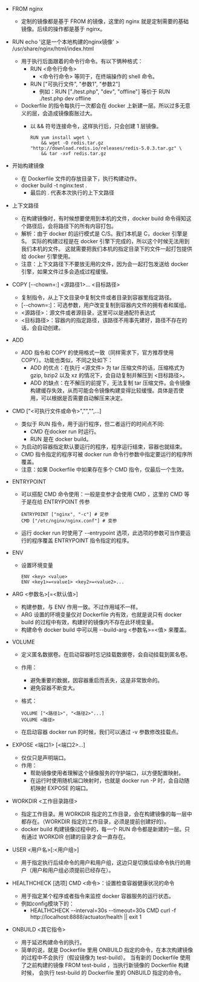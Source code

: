 - FROM nginx
    - 定制的镜像都是基于 FROM 的镜像，这里的 nginx 就是定制需要的基础镜像。后续的操作都是基于 nginx。
    
- RUN echo '这是一个本地构建的nginx镜像' > /usr/share/nginx/html/index.html
    - 用于执行后面跟着的命令行命令。有以下俩种格式：
        - RUN <命令行命令>
            - <命令行命令> 等同于，在终端操作的 shell 命令。
        - RUN ["可执行文件", "参数1", "参数2"]
            - 例如：RUN ["./test.php", "dev", "offline"] 等价于 RUN ./test.php dev offline
    - Dockerfile 的指令每执行一次都会在 docker 上新建一层。所以过多无意义的层，会造成镜像膨胀过大。
        - 以 && 符号连接命令，这样执行后，只会创建 1 层镜像。
        
              RUN yum install wget \
                  && wget -O redis.tar.gz "http://download.redis.io/releases/redis-5.0.3.tar.gz" \
                  && tar -xvf redis.tar.gz  
                  
- 开始构建镜像
    - 在 Dockerfile 文件的存放目录下，执行构建动作。
    - docker build -t nginx:test .
        - 最后的 . 代表本次执行的上下文路径
        
- 上下文路径
    - 在构建镜像时，有时候想要使用到本机的文件，docker build 命令得知这个路径后，会将路径下的所有内容打包。
    - 解析：由于 docker 的运行模式是 C/S。我们本机是 C，docker 引擎是 S。
        实际的构建过程是在 docker 引擎下完成的，所以这个时候无法用到我们本机的文件。
        这就需要把我们本机的指定目录下的文件一起打包提供给 docker 引擎使用。
    - 注意：上下文路径下不要放无用的文件，因为会一起打包发送给 docker 引擎，如果文件过多会造成过程缓慢。

- COPY [--chown=<user>:<group>] <源路径1>...  <目标路径>
    - 复制指令，从上下文目录中复制文件或者目录到容器里指定路径。
    - [--chown=<user>:<group>]：可选参数，用户改变复制到容器内文件的拥有者和属组。
    - <源路径>：源文件或者源目录，这里可以是通配符表达式
    - <目标路径>：容器内的指定路径，该路径不用事先建好，路径不存在的话，会自动创建。
    
- ADD
    - ADD 指令和 COPY 的使用格式一致（同样需求下，官方推荐使用 COPY）。功能也类似，不同之处如下：
        - ADD 的优点：在执行 <源文件> 为 tar 压缩文件的话，压缩格式为 gzip, bzip2 以及 xz 的情况下，会自动复制并解压到 <目标路径>。
        - ADD 的缺点：在不解压的前提下，无法复制 tar 压缩文件。会令镜像构建缓存失效，从而可能会令镜像构建变得比较缓慢。具体是否使用，可以根据是否需要自动解压来决定。
        
- CMD ["<可执行文件或命令>","<param1>","<param2>",...] 
    - 类似于 RUN 指令，用于运行程序，但二者运行的时间点不同:
        - CMD 在docker run 时运行。
        - RUN 是在 docker build。
    - 为启动的容器指定默认要运行的程序，程序运行结束，容器也就结束。
    - CMD 指令指定的程序可被 docker run 命令行参数中指定要运行的程序所覆盖。
    - 注意：如果 Dockerfile 中如果存在多个 CMD 指令，仅最后一个生效。
    
- ENTRYPOINT
    - 可以搭配 CMD 命令使用：一般是变参才会使用 CMD ，这里的 CMD 等于是在给 ENTRYPOINT 传参
            
          ENTRYPOINT ["nginx", "-c"] # 定参
          CMD ["/etc/nginx/nginx.conf"] # 变参 
    - 运行 docker run 时使用了 --entrypoint 选项，此选项的参数可当作要运行的程序覆盖 ENTRYPOINT 指令指定的程序。

- ENV
    - 设置环境变量
          
          ENV <key> <value>
          ENV <key1>=<value1> <key2>=<value2>...

- ARG <参数名>[=<默认值>]
    - 构建参数，与 ENV 作用一致。不过作用域不一样。
    - ARG 设置的环境变量仅对 Dockerfile 内有效，也就是说只有 docker build 的过程中有效，构建好的镜像内不存在此环境变量。
    - 构建命令 docker build 中可以用 --build-arg <参数名>=<值> 来覆盖。
    
- VOLUME
    - 定义匿名数据卷。在启动容器时忘记挂载数据卷，会自动挂载到匿名卷。
    - 作用：
        - 避免重要的数据，因容器重启而丢失，这是非常致命的。
        - 避免容器不断变大。
    - 格式：
    
          VOLUME ["<路径1>", "<路径2>"...]
          VOLUME <路径>
    - 在启动容器 docker run 的时候，我们可以通过 -v 参数修改挂载点。
    
- EXPOSE <端口1> [<端口2>...]
    - 仅仅只是声明端口。
    - 作用：
        - 帮助镜像使用者理解这个镜像服务的守护端口，以方便配置映射。
        - 在运行时使用随机端口映射时，也就是 docker run -P 时，会自动随机映射 EXPOSE 的端口。
        
- WORKDIR <工作目录路径>
    - 指定工作目录。用 WORKDIR 指定的工作目录，会在构建镜像的每一层中都存在。（WORKDIR 指定的工作目录，必须是提前创建好的）。
    - docker build 构建镜像过程中的，每一个 RUN 命令都是新建的一层。只有通过 WORKDIR 创建的目录才会一直存在。
    
- USER <用户名>[:<用户组>]
    - 用于指定执行后续命令的用户和用户组，这边只是切换后续命令执行的用户（用户和用户组必须提前已经存在）。
    
- HEALTHCHECK [选项] CMD <命令>：设置检查容器健康状况的命令
    - 用于指定某个程序或者指令来监控 docker 容器服务的运行状态。
    - 例如config模块下的：
        - HEALTHCHECK --interval=30s --timeout=30s CMD curl -f http://localhost:8888/actuator/health || exit 1
        
- ONBUILD <其它指令>
    - 用于延迟构建命令的执行。
    - 简单的说，就是 Dockerfile 里用 ONBUILD 指定的命令，在本次构建镜像的过程中不会执行（假设镜像为 test-build）。
        当有新的 Dockerfile 使用了之前构建的镜像 FROM test-build ，当执行新镜像的 Dockerfile 构建时候，
        会执行 test-build 的 Dockerfile 里的 ONBUILD 指定的命令。

